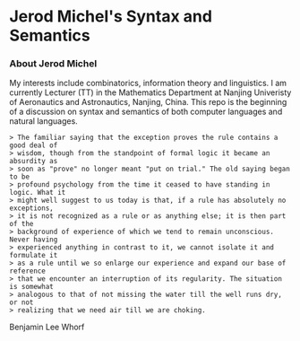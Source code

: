 # Jerod Michel's Syntax and Semantics

###  About Jerod Michel
My interests include combinatorics, information theory and linguistics. I am currently Lecturer (TT) in the Mathematics Department at Nanjing Univeristy of Aeronautics and Astronautics, Nanjing, China. This repo is the beginning of a discussion on syntax and semantics of both computer languages and natural languages.

    > The familiar saying that the exception proves the rule contains a good deal of 
    > wisdom, though from the standpoint of formal logic it became an absurdity as 
    > soon as "prove" no longer meant "put on trial." The old saying began to be 
    > profound psychology from the time it ceased to have standing in logic. What it 
    > might well suggest to us today is that, if a rule has absolutely no exceptions, 
    > it is not recognized as a rule or as anything else; it is then part of the 
    > background of experience of which we tend to remain unconscious. Never having 
    > experienced anything in contrast to it, we cannot isolate it and formulate it 
    > as a rule until we so enlarge our experience and expand our base of reference 
    > that we encounter an interruption of its regularity. The situation is somewhat 
    > analogous to that of not missing the water till the well runs dry, or not 
    > realizing that we need air till we are choking.

Benjamin Lee Whorf 
